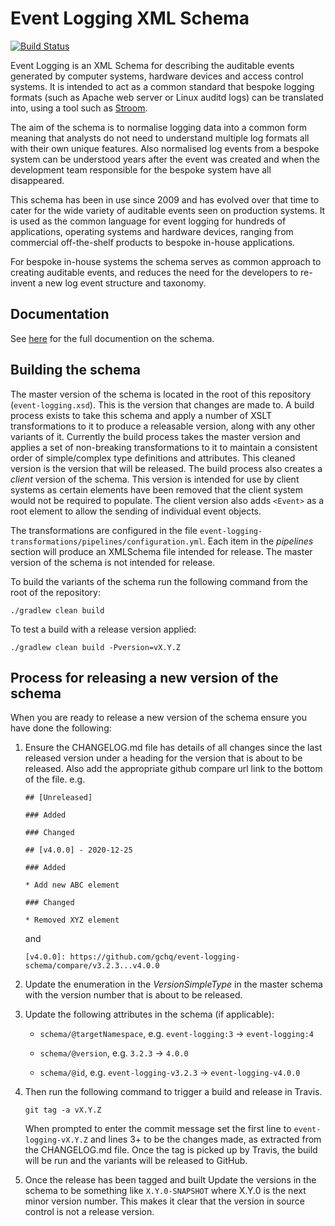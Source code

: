 # Event Logging XML Schema

[![Build Status](https://travis-ci.org/gchq/event-logging-schema.svg?branch=master)](https://travis-ci.org/gchq/event-logging-schema)

Event Logging is an XML Schema for describing the auditable events generated by computer systems, hardware devices and access control systems. It is intended to act as a common standard that bespoke logging formats (such as Apache web server or Linux auditd logs) can be translated into, using a tool such as [Stroom](https://github.com/gchq/stroom).

The aim of the schema is to normalise logging data into a common form meaning that analysts do not need to understand multiple log formats all with their own unique features. Also normalised log events from a bespoke system can be understood years after the event was created and when the development team responsible for the bespoke system have all disappeared.

This schema has been in use since 2009 and has evolved over that time to cater for the wide variety of auditable events seen on production systems. It is used as the common language for event logging for hundreds of applications, operating systems and hardware devices, ranging from commercial off-the-shelf products to bespoke in-house applications. 

For bespoke in-house systems the schema serves as common approach to creating auditable events, and reduces the need for the developers to re-invent a new log event structure and taxonomy.

## Documentation

See [here](https://gchq.github.io/event-logging-schema/) for the full documention on the schema.

## Building the schema

The master version of the schema is located in the root of this repository (`event-logging.xsd`). This is the version that changes are made to. A build process exists to take this schema and apply a number of XSLT transformations to it to produce a releasable version, along with any other variants of it. Currently the build process takes the master version and applies a set of non-breaking transformations to it to maintain a consistent order of simple/complex type definitions and attributes. This cleaned version is the version that will be released. The build process also creates a _client_ version of the schema. This version is intended for use by client systems as certain elements have been removed that the client system would not be required to populate. The client version also adds `<Event>` as a root element to allow the sending of individual event objects.

The transformations are configured in the file `event-logging-transformations/pipelines/configuration.yml`. Each item in the _pipelines_ section will produce an XMLSchema file intended for release. The master version of the schema is not intended for release.

To build the variants of the schema run the following command from the root of the repository:

`./gradlew clean build`

To test a build with a release version applied:


`./gradlew clean build -Pversion=vX.Y.Z`

## Process for releasing a new version of the schema

When you are ready to release a new version of the schema ensure you have done the following: 

1. Ensure the CHANGELOG.md file has details of all changes since the last released version under a heading for the version that is about to be released. Also add the appropriate github compare url link to the bottom of the file. e.g. 

    ```
    ## [Unreleased]

    ### Added

    ### Changed

    ## [v4.0.0] - 2020-12-25

    ### Added

    * Add new ABC element

    ### Changed

    * Removed XYZ element

    ```

    and

    ```
    [v4.0.0]: https://github.com/gchq/event-logging-schema/compare/v3.2.3...v4.0.0
    ```

1. Update the enumeration in the _VersionSimpleType_ in the master schema with the version number that is about to be released.

1. Update the following attributes in the schema (if applicable):

    * `schema/@targetNamespace`, e.g. `event-logging:3` -> `event-logging:4`

    * `schema/@version`, e.g. `3.2.3` -> `4.0.0`

    * `schema/@id`, e.g. `event-logging-v3.2.3` -> `event-logging-v4.0.0`

1. Then run the following command to trigger a build and release in Travis.

    `git tag -a vX.Y.Z`

    When prompted to enter the commit message set the first line to `event-logging-vX.Y.Z` and lines 3+ to be the changes made, as extracted from the CHANGELOG.md file. Once the tag is picked up by Travis, the build will be run and the variants will be released to GitHub.

1. Once the release has been tagged and built Update the versions in the schema to be something like `X.Y.0-SNAPSHOT` where X.Y.0 is the next minor version number. This makes it clear that the version in source control is not a release version.


